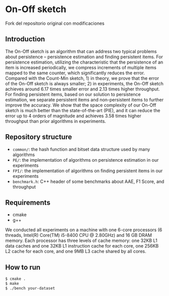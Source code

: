 On-Off sketch
============
Fork del repositorio original con modificaciones

Introduction
--------
The On-Off sketch is an algorithm that can address two typical problems about persistence – persistence estimation and finding persistent items. For persistence estimation, utilizing the characteristic that the persistence of an item is increased periodically, we compress increments of multiple items mapped to the same counter, which significantly reduces the error. Compared with the Count-Min sketch, 1) in theory, we prove that the error of the On-Off sketch is always smaller; 2) in experiments, the On-Off sketch achieves around 6.17 times smaller error and 2.13 times higher throughput. For finding persistent items, based on our solution to persistence estimation, we separate persistent items and non-persistent items to further improve the accuracy. We show that the space complexity of our On-Off sketch is much better than the state-of-the-art (PIE), and it can reduce the error up to 4 orders of magnitude and achieves 3.58 times higher throughput than prior algorithms in experiments.

Repository structure
--------------------
*  `common/`: the hash function and bitset data structure used by many algorithms
*  `PE/`: the implementation of algorithms on persistence estimation in our experiments
*  `FPI/`: the implementation of algorithms on finding persistent items in our experiments
*  `benchmark.h`: C++ header of some benchmarks about AAE, F1 Score, and throughput

Requirements
-------
- cmake
- g++

We conducted all experiments on a machine with one 6-core processors (6 threads, Intel(R) Core(TM) i5-8400 CPU @ 2.80GHz) and 16 GB DRAM memory. Each processor has three levels of cache memory: one 32KB L1 data caches and one 32KB L1 instruction cache for each core, one 256KB L2 cache for each core, and one 9MB L3 cache shared by all cores.

How to run
-------

```bash
$ cmake .
$ make
$ ./bench your-dataset
```
